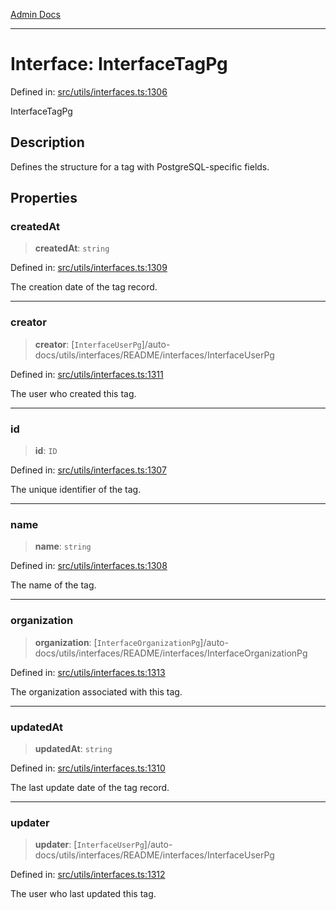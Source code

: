 [Admin Docs](/)

***

# Interface: InterfaceTagPg

Defined in: [src/utils/interfaces.ts:1306](https://github.com/PalisadoesFoundation/talawa-admin/blob/main/src/utils/interfaces.ts#L1306)

InterfaceTagPg

## Description

Defines the structure for a tag with PostgreSQL-specific fields.

## Properties

### createdAt

> **createdAt**: `string`

Defined in: [src/utils/interfaces.ts:1309](https://github.com/PalisadoesFoundation/talawa-admin/blob/main/src/utils/interfaces.ts#L1309)

The creation date of the tag record.

***

### creator

> **creator**: [`InterfaceUserPg`]/auto-docs/utils/interfaces/README/interfaces/InterfaceUserPg

Defined in: [src/utils/interfaces.ts:1311](https://github.com/PalisadoesFoundation/talawa-admin/blob/main/src/utils/interfaces.ts#L1311)

The user who created this tag.

***

### id

> **id**: `ID`

Defined in: [src/utils/interfaces.ts:1307](https://github.com/PalisadoesFoundation/talawa-admin/blob/main/src/utils/interfaces.ts#L1307)

The unique identifier of the tag.

***

### name

> **name**: `string`

Defined in: [src/utils/interfaces.ts:1308](https://github.com/PalisadoesFoundation/talawa-admin/blob/main/src/utils/interfaces.ts#L1308)

The name of the tag.

***

### organization

> **organization**: [`InterfaceOrganizationPg`]/auto-docs/utils/interfaces/README/interfaces/InterfaceOrganizationPg

Defined in: [src/utils/interfaces.ts:1313](https://github.com/PalisadoesFoundation/talawa-admin/blob/main/src/utils/interfaces.ts#L1313)

The organization associated with this tag.

***

### updatedAt

> **updatedAt**: `string`

Defined in: [src/utils/interfaces.ts:1310](https://github.com/PalisadoesFoundation/talawa-admin/blob/main/src/utils/interfaces.ts#L1310)

The last update date of the tag record.

***

### updater

> **updater**: [`InterfaceUserPg`]/auto-docs/utils/interfaces/README/interfaces/InterfaceUserPg

Defined in: [src/utils/interfaces.ts:1312](https://github.com/PalisadoesFoundation/talawa-admin/blob/main/src/utils/interfaces.ts#L1312)

The user who last updated this tag.
